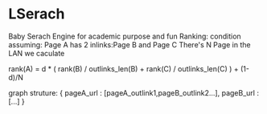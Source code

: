 LSerach
=======

Baby Serach Engine for academic purpose and fun
Ranking:
condition assuming:
	Page A has 2 inlinks:Page B and Page C 
	There's N Page in the LAN we caculate


rank(A) = d * ( rank(B) / outlinks_len(B) + rank(C) / outlinks_len(C) ) + (1-d)/N

graph struture:
	{ 
		pageA_url : [pageA_outlink1,pageB_outlink2...],
		pageB_url : [...]
	}